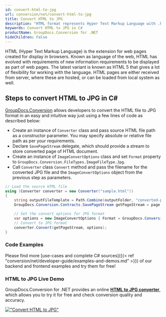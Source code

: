 ```yaml
---
id: convert-html-to-jpg
url: conversion/net/convert-html-to-jpg
title: Convert HTML to JPG
description: "HTML format represents Hyper Text Markup Language with .html extension. Learn how to convert HTML to JPG file programmatically in C# language using GroupDocs.Conversion for .NET library."
keywords: Convert HTML to JPG in C#
productName: GroupDocs.Conversion for .NET
hideChildren: False
---
```


HTML (Hyper Text Markup Language) is the extension for web pages created for display in browsers. Known as language of the web, HTML has evolved with requirements of new information requirements to be displayed as part of web pages. The latest variant is known as HTML 5 that gives a lot of flexibility for working with the language. HTML pages are either received from server, where these are hosted, or can be loaded from local system as well.

## Steps to convert HTML to JPG in C#

[GroupDocs.Conversion](https://products.groupdocs.com/conversion/net) allows developers to convert the HTML file to JPG format in an easy and intuitive way just using a few lines of code as described below:

* Create an instance of `Converter` class and pass source HTML file path as a constructor parameter. You may specify absolute or relative file path as per your requirements. 
* Declare `SavePageStream` delegate, which should provide a stream to store converted page of HTML document.
* Create an instance of `ImageConvertOptions` class and set `Format` property to `GroupDocs.Conversion.FileTypes.ImageFileType.Jpg`.
* Call `Converter` class `Convert` method and pass the filename for the converted JPG file and the `ImageConvertOptions` object from the previous step as parameters.

```csharp
// Load the source HTML file
using (Converter converter = new Converter("sample.html"))
{
    string outputFileTemplate = Path.Combine(outputFolder, "converted-page-{0}.jpg");
    GroupDocs.Conversion.Contracts.SavePageStream getPageStream = page => new FileStream(string.Format(outputFileTemplate, page), FileMode.Create);

    // Set the convert options for JPG format
    var options = new ImageConvertOptions { Format = GroupDocs.Conversion.FileTypes.ImageFileType.Jpg };   
    // Convert to JPG format
    converter.Convert(getPageStream, options);
}
```

### Code Examples

Please find more [use-cases and complete C# sources]({{< ref "conversion/net/developer-guide/examples-and-demos.md" >}}) of our backend and frontend examples and try them for free!

### HTML to JPG Live Demo

GroupDocs.Conversion for .NET provides an online [**HTML to JPG converter**](https://products.groupdocs.app/conversion/html-to-jpg), which allows you to try it for free and check conversion quality and accuracy.

[!["Convert HTML to JPG"](conversion/net/images/convert-to-jpg/convert-html-to-jpg.png)](https://products.groupdocs.app/conversion/html-to-jpg)